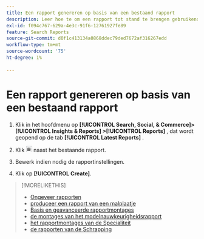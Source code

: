 ```yaml
---
title: Een rapport genereren op basis van een bestaand rapport
description: Leer hoe te om een rapport tot stand te brengen gebruikend een eerder-geproduceerd rapport.
exl-id: f094c767-629a-4e3c-91f6-12761927fe89
feature: Search Reports
source-git-commit: d0f1c413134a0868ddec79ded7672af316267edd
workflow-type: tm+mt
source-wordcount: '75'
ht-degree: 1%

---
```


# Een rapport genereren op basis van een bestaand rapport

1. Klik in het hoofdmenu op **[!UICONTROL Search, Social, & Commerce]> [!UICONTROL Insights & Reports] >[!UICONTROL Reports]** , dat wordt geopend op de tab **[!UICONTROL Latest Reports]** .

1. Klik ![ creëren Vergelijkbare knoop ](/help/search-social-commerce/assets/create-similar.png " creeert Vergelijkbare knoop ") naast het bestaande rapport.

1. Bewerk indien nodig de rapportinstellingen.

1. Klik op **[!UICONTROL Create]**.

>[!MORELIKETHIS]
>
>* [ Ongeveer rapporten ](/help/search-social-commerce/reports/report-about.md)
>* [ produceer een rapport van een malplaatje ](/help/search-social-commerce/reports/management/report-generate-from-template.md)
>* [ Basis en geavanceerde rapportmontages ](/help/search-social-commerce/reports/management/basic-advanced/basic-advanced-report-settings.md)
>* [ de montages van het modelnauwkeurigheidsrapport ](/help/search-social-commerce/reports/management/model-accuracy/model-accuracy-report-settings.md)
>* [ het rapportmontages van de Specialiteit ](/help/search-social-commerce/reports/management/specialty/specialty-report-settings.md)
>* [ de rapporten van de Schrapping ](/help/search-social-commerce/reports/management/report-delete.md)
